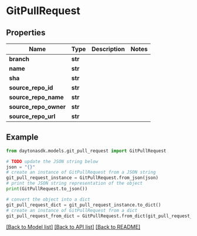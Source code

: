 # GitPullRequest


## Properties

Name | Type | Description | Notes
------------ | ------------- | ------------- | -------------
**branch** | **str** |  | 
**name** | **str** |  | 
**sha** | **str** |  | 
**source_repo_id** | **str** |  | 
**source_repo_name** | **str** |  | 
**source_repo_owner** | **str** |  | 
**source_repo_url** | **str** |  | 

## Example

```python
from daytonasdk.models.git_pull_request import GitPullRequest

# TODO update the JSON string below
json = "{}"
# create an instance of GitPullRequest from a JSON string
git_pull_request_instance = GitPullRequest.from_json(json)
# print the JSON string representation of the object
print(GitPullRequest.to_json())

# convert the object into a dict
git_pull_request_dict = git_pull_request_instance.to_dict()
# create an instance of GitPullRequest from a dict
git_pull_request_from_dict = GitPullRequest.from_dict(git_pull_request_dict)
```
[[Back to Model list]](../README.md#documentation-for-models) [[Back to API list]](../README.md#documentation-for-api-endpoints) [[Back to README]](../README.md)


